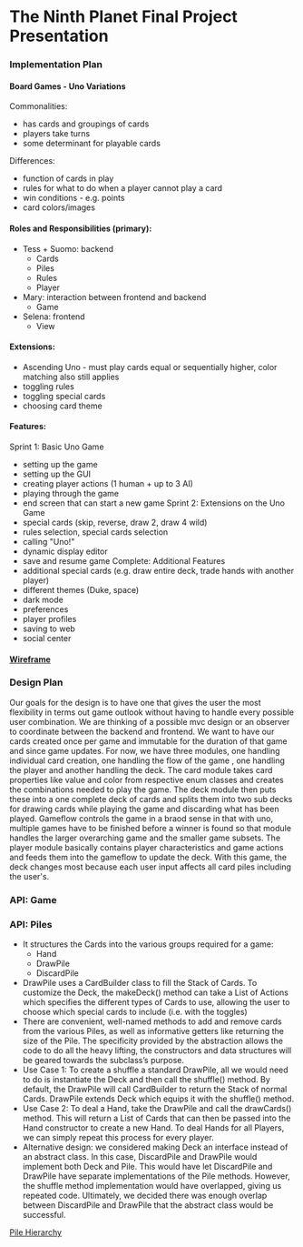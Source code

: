 # The Ninth Planet Final Project Presentation

### Implementation Plan

#### Board Games - Uno Variations

Commonalities:
- has cards and groupings of cards
- players take turns
- some determinant for playable cards

Differences:
- function of cards in play
- rules for what to do when a player cannot play a card
- win conditions - e.g. points
- card colors/images

#### Roles and Responsibilities (primary):
- Tess + Suomo: backend
    - Cards
    - Piles
    - Rules
    - Player
- Mary: interaction between frontend and backend
    - Game
- Selena: frontend
    - View

#### Extensions:
- Ascending Uno - must play cards equal or sequentially higher, color matching also still applies
- toggling rules
- toggling special cards
- choosing card theme

#### Features:
Sprint 1: Basic Uno Game
- setting up the game
- setting up the GUI
- creating player actions (1 human + up to 3 AI)
- playing through the game
- end screen that can start a new game
Sprint 2: Extensions on the Uno Game
- special cards (skip, reverse, draw 2, draw 4 wild)
- rules selection, special cards selection
- calling "Uno!"
- dynamic display editor
- save and resume game
Complete: Additional Features
- additional special cards (e.g. draw entire deck, trade hands with another player)
- different themes (Duke, space)
- dark mode
- preferences
- player profiles
- saving to web
- social center
    
#### [Wireframe](https://www.youtube.com/watch?v=EtFE2KQ19k0)

### Design Plan
Our goals for the design is to have one that gives the user the most flexibility in terms out game outlook without having to 
handle every possible user combination. 
We are thinking of a possible mvc design or an observer to coordinate between the backend and frontend.
We want to have our cards created once per game and immutable for the duration of that game and since game updates. 
For now, we have three modules, one handling individual card creation, one handling the flow of the game , one handling the player and another handling the deck.
The card module takes card properties like value and color from respective enum classes and creates the combinations needed to play the game. The deck module then puts these into a one complete deck of cards and splits them into two sub decks for drawing cards while playing the game and discarding what has been played.
Gameflow controls the game in a braod sense in that with uno, multiple games have to be finished before a winner is found so that module handles the larger overarching game and the smaller game subsets.
The player module basically contains player characteristics and game actions and feeds them into the gameflow to update the deck.
With this game, the deck changes most because each user input affects all card piles including the user's. 
 

### API: Game

### API: Piles

- It structures the Cards into the various groups required for a game:
    - Hand
    - DrawPile
    - DiscardPile
- DrawPile uses a CardBuilder class to fill the Stack of Cards. To customize the Deck, the makeDeck() method can take a List of Actions which specifies the different types of Cards to use, allowing the user to choose which special cards to include (i.e. with the toggles)
- There are convenient, well-named methods to add and remove cards from the various Piles, as well as informative getters like returning the size of the Pile. The specificity provided by the abstraction allows the code to do all the heavy lifting, the constructors and data structures will be geared towards the subclass’s purpose.
- Use Case 1: To create a shuffle a standard DrawPile, all we would need to do is instantiate the Deck and then call the shuffle() method. By default, the DrawPile will call CardBuilder to return the Stack of normal Cards. DrawPile extends Deck which equips it with the shuffle() method.
- Use Case 2: To deal a Hand, take the DrawPile and call the drawCards() method. This will return a List of Cards that can then be passed into the Hand constructor to create a new Hand. To deal Hands for all Players, we can simply repeat this process for every player.
- Alternative design: we considered making Deck an interface instead of an abstract class. In this case, DiscardPile and DrawPile would implement both Deck and Pile. This would have let DiscardPile and DrawPile have separate implementations of the Pile methods. However, the shuffle method implementation would have overlapped, giving us repeated code. Ultimately, we decided there was enough overlap between DiscardPile and DrawPile that the abstract class would be successful.

[Pile Hierarchy](https://coursework.cs.duke.edu/compsci307_2020spring/final_team09/-/raw/master/pile_hierarchy.png)
